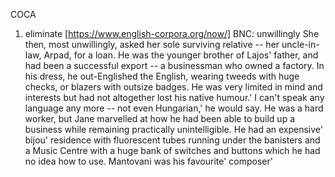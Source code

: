 COCA 
1. eliminate 
[https://www.english-corpora.org/now/]
BNC: unwillingly
 She then, most unwillingly, asked her sole surviving relative -- her uncle-in-law, Arpad, for a loan. He was the younger brother of Lajos' father, and had been a successful export -- a businessman who owned a factory. In his dress, he out-Englished the English, wearing tweeds with huge checks, or blazers with outsize badges. He was very limited in mind and interests but had not altogether lost his native humour.' I can't speak any language any more -- not even Hungarian,' he would say. He was a hard worker, but Jane marvelled at how he had been able to build up a business while remaining practically unintelligible. He had an expensive' bijou' residence with fluorescent tubes running under the banisters and a Music Centre with a huge bank of switches and buttons which he had no idea how to use. Mantovani was his favourite' composer'
